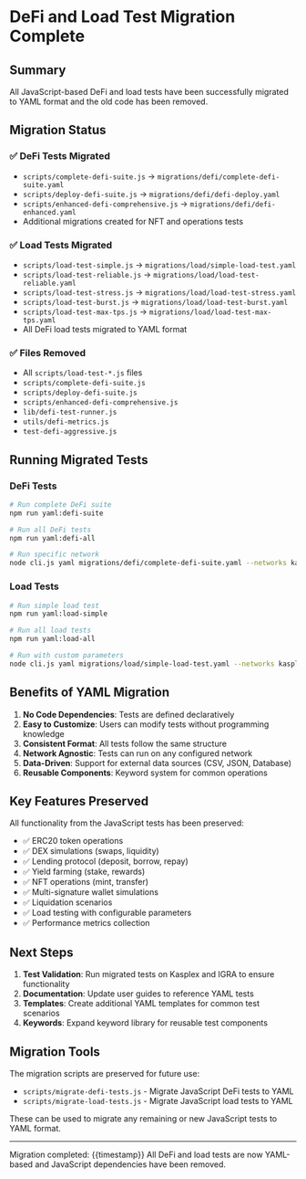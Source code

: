 # DeFi and Load Test Migration Complete

## Summary
All JavaScript-based DeFi and load tests have been successfully migrated to YAML format and the old code has been removed.

## Migration Status

### ✅ DeFi Tests Migrated
- `scripts/complete-defi-suite.js` → `migrations/defi/complete-defi-suite.yaml`
- `scripts/deploy-defi-suite.js` → `migrations/defi/defi-deploy.yaml`
- `scripts/enhanced-defi-comprehensive.js` → `migrations/defi/defi-enhanced.yaml`
- Additional migrations created for NFT and operations tests

### ✅ Load Tests Migrated
- `scripts/load-test-simple.js` → `migrations/load/simple-load-test.yaml`
- `scripts/load-test-reliable.js` → `migrations/load/load-test-reliable.yaml`
- `scripts/load-test-stress.js` → `migrations/load/load-test-stress.yaml`
- `scripts/load-test-burst.js` → `migrations/load/load-test-burst.yaml`
- `scripts/load-test-max-tps.js` → `migrations/load/load-test-max-tps.yaml`
- All DeFi load tests migrated to YAML format

### ✅ Files Removed
- All `scripts/load-test-*.js` files
- `scripts/complete-defi-suite.js`
- `scripts/deploy-defi-suite.js`
- `scripts/enhanced-defi-comprehensive.js`
- `lib/defi-test-runner.js`
- `utils/defi-metrics.js`
- `test-defi-aggressive.js`

## Running Migrated Tests

### DeFi Tests
```bash
# Run complete DeFi suite
npm run yaml:defi-suite

# Run all DeFi tests
npm run yaml:defi-all

# Run specific network
node cli.js yaml migrations/defi/complete-defi-suite.yaml --networks kasplex
```

### Load Tests
```bash
# Run simple load test
npm run yaml:load-simple

# Run all load tests
npm run yaml:load-all

# Run with custom parameters
node cli.js yaml migrations/load/simple-load-test.yaml --networks kasplex,igra
```

## Benefits of YAML Migration

1. **No Code Dependencies**: Tests are defined declaratively
2. **Easy to Customize**: Users can modify tests without programming knowledge
3. **Consistent Format**: All tests follow the same structure
4. **Network Agnostic**: Tests can run on any configured network
5. **Data-Driven**: Support for external data sources (CSV, JSON, Database)
6. **Reusable Components**: Keyword system for common operations

## Key Features Preserved

All functionality from the JavaScript tests has been preserved:
- ✅ ERC20 token operations
- ✅ DEX simulations (swaps, liquidity)
- ✅ Lending protocol (deposit, borrow, repay)
- ✅ Yield farming (stake, rewards)
- ✅ NFT operations (mint, transfer)
- ✅ Multi-signature wallet simulations
- ✅ Liquidation scenarios
- ✅ Load testing with configurable parameters
- ✅ Performance metrics collection

## Next Steps

1. **Test Validation**: Run migrated tests on Kasplex and IGRA to ensure functionality
2. **Documentation**: Update user guides to reference YAML tests
3. **Templates**: Create additional YAML templates for common test scenarios
4. **Keywords**: Expand keyword library for reusable test components

## Migration Tools

The migration scripts are preserved for future use:
- `scripts/migrate-defi-tests.js` - Migrate JavaScript DeFi tests to YAML
- `scripts/migrate-load-tests.js` - Migrate JavaScript load tests to YAML

These can be used to migrate any remaining or new JavaScript tests to YAML format.

---

Migration completed: {{timestamp}}
All DeFi and load tests are now YAML-based and JavaScript dependencies have been removed.